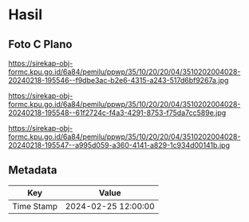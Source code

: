 # Hasil

## Foto C Plano

https://sirekap-obj-formc.kpu.go.id/6a84/pemilu/ppwp/35/10/20/20/04/3510202004028-20240218-195546--f9dbe3ac-b2e6-4315-a243-517d6bf9267a.jpg

https://sirekap-obj-formc.kpu.go.id/6a84/pemilu/ppwp/35/10/20/20/04/3510202004028-20240218-195548--61f2724c-f4a3-4291-8753-f75da7cc589e.jpg

https://sirekap-obj-formc.kpu.go.id/6a84/pemilu/ppwp/35/10/20/20/04/3510202004028-20240218-195547--a995d059-a360-4141-a829-1c934d00141b.jpg


## Metadata

| Key        | Value               |
| ---------- | ------------------- |
| Time Stamp | 2024-02-25 12:00:00 |



